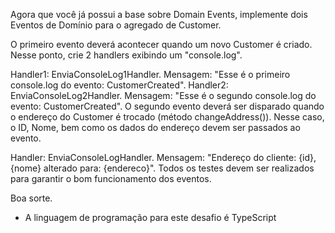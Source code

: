 Agora que você já possui a base sobre Domain Events, implemente dois Eventos de Domínio para o agregado de Customer.

O primeiro evento deverá acontecer quando um novo Customer é criado. Nesse ponto, crie 2 handlers exibindo um "console.log".

Handler1: EnviaConsoleLog1Handler. Mensagem: "Esse é o primeiro console.log do evento: CustomerCreated".
Handler2: EnviaConsoleLog2Handler. Mensagem: "Esse é o segundo console.log do evento: CustomerCreated".
O segundo evento deverá ser disparado quando o endereço do Customer é trocado (método changeAddress()). Nesse caso, o ID, Nome, bem como os dados do endereço devem ser passados ao evento.

Handler: EnviaConsoleLogHandler. Mensagem: "Endereço do cliente: {id}, {nome} alterado para: {endereco}".
Todos os testes devem ser realizados para garantir o bom funcionamento dos eventos.

Boa sorte.

* A linguagem de programação para este desafio é TypeScript
